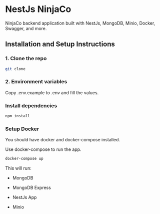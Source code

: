 # NestJs NinjaCo

NinjaCo backend application built with NestJs, MongoDB, Minio, Docker, Swagger, and more.

## Installation and Setup Instructions

### 1. Clone the repo

```bash
git clone
```

### 2. Environment variables

Copy .env.example to .env and fill the values.

### Install dependencies

```bash
npm install
```

### Setup Docker

You should have docker and docker-compose installed.

Use docker-compose to run the app.

```bash
docker-compose up
```

This will run:

- MongoDB

- MongoDB Express

- NestJs App

- Minio
